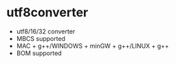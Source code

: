 # utf8converter

* utf8/16/32 converter
* MBCS supported
* MAC + g++/WINDOWS + minGW + g++/LINUX + g++
* BOM supported
